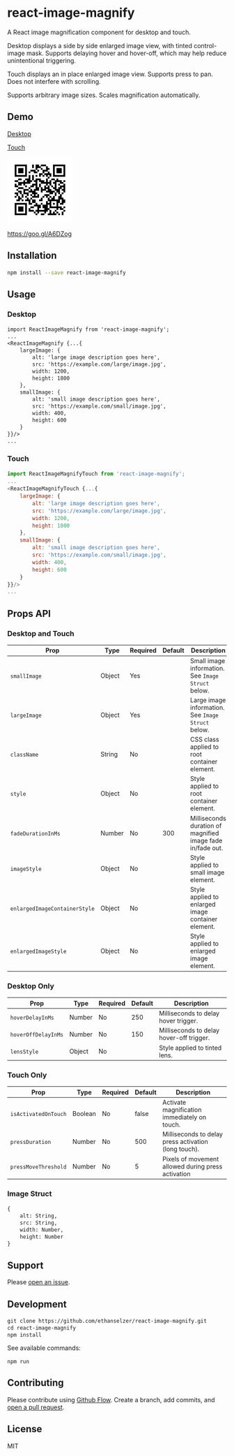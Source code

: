 # react-image-magnify

A React image magnification component for desktop and touch.

Desktop displays a side by side enlarged image view, with tinted control-image mask.
Supports delaying hover and hover-off, which may help reduce unintentional triggering.

Touch displays an in place enlarged image view.
Supports press to pan. Does not interfere with scrolling.

Supports arbitrary image sizes. Scales magnification automatically.

## Demo
[Desktop](https://react-image-magnify-egeoxscwwk.now.sh/)

[Touch](https://goo.gl/A6DZog)

<img src="./docs/qr-2.png?raw=true" alt="Touch Demo"/>

https://goo.gl/A6DZog

## Installation

```sh
npm install --save react-image-magnify
```

## Usage
### Desktop

```JSX
import ReactImageMagnify from 'react-image-magnify';
...
<ReactImageMagnify {...{
    largeImage: {
        alt: 'large image description goes here',
        src: 'https://example.com/large/image.jpg',
        width: 1200,
        height: 1800
    },
    smallImage: {
        alt: 'small image description goes here',
        src: 'https://example.com/small/image.jpg',
        width: 400,
        height: 600
    }
}}/>
...
```
### Touch

```JavaScript
import ReactImageMagnifyTouch from 'react-image-magnify';
...
<ReactImageMagnifyTouch {...{
    largeImage: {
        alt: 'large image description goes here',
        src: 'https://example.com/large/image.jpg',
        width: 1200,
        height: 1800
    },
    smallImage: {
        alt: 'small image description goes here',
        src: 'https://example.com/small/image.jpg',
        width: 400,
        height: 600
    }
}}/>
...
```

## Props API

### Desktop and Touch
| Prop                          | Type   | Required | Default | Description                                                |
|-------------------------------|--------|----------|---------|------------------------------------------------------------|
| `smallImage`                  | Object | Yes      |         | Small image information. See `Image Struct` below.         |
| `largeImage`                  | Object | Yes      |         | Large image information. See `Image Struct` below.         |
| `className`                   | String | No       |         | CSS class applied to root container element.               |
| `style`                       | Object | No       |         | Style applied to root container element.                   |
| `fadeDurationInMs`            | Number | No       | 300     | Milliseconds duration of magnified image fade in/fade out. |
| `imageStyle`                  | Object | No       |         | Style applied to small image element.                      |
| `enlargedImageContainerStyle` | Object | No       |         | Style applied to enlarged image container element.         |
| `enlargedImageStyle`          | Object | No       |         | Style applied to enlarged image element.                   |

### Desktop Only
| Prop                          | Type   | Required | Default | Description                                                |
|-------------------------------|--------|----------|---------|------------------------------------------------------------|
| `hoverDelayInMs`              | Number | No       | 250     | Milliseconds to delay hover trigger.                       |
| `hoverOffDelayInMs`           | Number | No       | 150     | Milliseconds to delay hover-off trigger.                   |
| `lensStyle`                   | Object | No       |         | Style applied to tinted lens.                      |

### Touch Only
| Prop                          | Type   | Required | Default | Description                                                |
|-------------------------------|--------|----------|---------|------------------------------------------------------------|
| `isActivatedOnTouch`          | Boolean| No       | false   | Activate magnification immediately on touch.               |
| `pressDuration`               | Number | No       | 500     | Milliseconds to delay press activation (long touch).       |
| `pressMoveThreshold`          | Number | No       | 5       | Pixels of movement allowed during press activation         |

### Image Struct
```
{
    alt: String,
    src: String,
    width: Number,
    height: Number
}
```

## Support

Please [open an issue](https://github.com/ethanselzer/react-image-magnify/issues).

## Development

```ssh
git clone https://github.com/ethanselzer/react-image-magnify.git
cd react-image-magnify
npm install
```
See available commands:
```ssh
npm run
```

## Contributing

Please contribute using [Github Flow](https://guides.github.com/introduction/flow/). Create a branch,
add commits, and [open a pull request](https://github.com/ethanselzer/react-image-magnify/compare/).

## License

MIT
